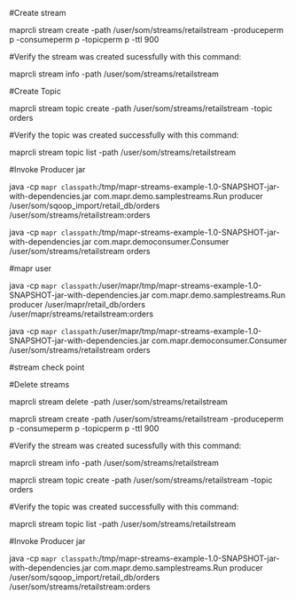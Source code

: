 

#Create stream

maprcli stream create -path /user/som/streams/retailstream -produceperm p -consumeperm p -topicperm p -ttl 900

#Verify the stream was created sucessfully with this command:

maprcli stream info -path /user/som/streams/retailstream



#Create Topic

maprcli stream topic create -path /user/som/streams/retailstream -topic orders

#Verify the topic was created successfully with this command:

maprcli stream topic list -path /user/som/streams/retailstream




#Invoke Producer jar

java -cp `mapr classpath`:/tmp/mapr-streams-example-1.0-SNAPSHOT-jar-with-dependencies.jar com.mapr.demo.samplestreams.Run producer /user/som/sqoop_import/retail_db/orders /user/som/streams/retailstream:orders

java -cp `mapr classpath`:/tmp/mapr-streams-example-1.0-SNAPSHOT-jar-with-dependencies.jar com.mapr.democonsumer.Consumer  /user/som/streams/retailstream orders


#mapr user

java -cp `mapr classpath`:/user/mapr/tmp/mapr-streams-example-1.0-SNAPSHOT-jar-with-dependencies.jar com.mapr.demo.samplestreams.Run producer /user/mapr/retail_db/orders /user/mapr/streams/retailstream:orders

java -cp `mapr classpath`:/user/mapr/tmp/mapr-streams-example-1.0-SNAPSHOT-jar-with-dependencies.jar com.mapr.democonsumer.Consumer /user/som/streams/retailstream orders



#stream check point




#Delete streams

maprcli stream delete -path /user/som/streams/retailstream






maprcli stream create -path /user/som/streams/retailstream -produceperm p -consumeperm p -topicperm p -ttl 900

#Verify the stream was created sucessfully with this command:

maprcli stream info -path /user/som/streams/retailstream

maprcli stream topic create -path /user/som/streams/retailstream -topic orders

#Verify the topic was created successfully with this command:

maprcli stream topic list -path /user/som/streams/retailstream




#Invoke Producer jar

java -cp `mapr classpath`:/tmp/mapr-streams-example-1.0-SNAPSHOT-jar-with-dependencies.jar com.mapr.demo.samplestreams.Run producer /user/som/sqoop_import/retail_db/orders /user/som/streams/retailstream:orders